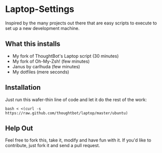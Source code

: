 Laptop-Settings
===============

Inspired by the many projects out there that are easy scripts to execute to set up a new development machine.

What this installs
------------------

* My fork of ThoughtBot's Laptop script (30 minutes)
* My fork of Oh-My-Zsh! (few minutes)
* Janus by carlhuda (few minutes)
* My dotfiles (mere seconds)

Installation
------------

Just run this wafer-thin line of code and let it do the rest of the work:

    bash < <(curl -s https://raw.github.com/thoughtbot/laptop/master/ubuntu)

Help Out
--------

Feel free to fork this, take it, modify and have fun with it. If you'd like to contribute, just fork it and send a pull request.
